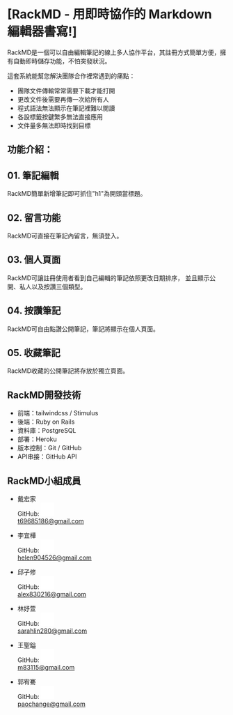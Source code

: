 # [RackMD - 用即時協作的 Markdown 編輯器書寫!]
RackMD是一個可以自由編輯筆記的線上多人協作平台，其註冊方式簡單方便，擁有自動即時儲存功能，不怕突發狀況。

這套系統能幫您解決團隊合作裡常遇到的痛點：
- 團隊文件傳輸常常需要下載才能打開
- 更改文件後需要再傳一次給所有人
- 程式語法無法顯示在筆記裡難以閱讀
- 各設標籤按鍵繁多無法直接應用
- 文件量多無法即時找到目標

## 功能介紹：

## 01. 筆記編輯

RackMD簡單新增筆記即可抓住"h1"為開頭當標題。

## 02. 留言功能

RackMD可直接在筆記內留言，無須登入。

## 03. 個人頁面

RackMD可讓註冊使用者看到自己編輯的筆記依照更改日期排序，
並且顯示公開、私人以及按讚三個類型。

## 04. 按讚筆記

RackMD可自由點讚公開筆記，筆記將顯示在個人頁面。

## 05. 收藏筆記

RackMD收藏的公開筆記將存放於獨立頁面。

## RackMD開發技術  

- 前端：tailwindcss / Stimulus
- 後端：Ruby on Rails
- 資料庫：PostgreSQL
- 部署：Heroku
- 版本控制：Git / GitHub
- API串接：GitHub API

## RackMD小組成員

- 戴宏家</br>
 <span>GitHub: </span><a href="https://github.com/JohnSon1455"><img src="app/javascript/images/GitHub-Mark-Light-120px-plus.png" width="30"></a></br>
 t69685186@gmail.com
 
- 李宜樺</br>
 <span>GitHub: </span><a href="https://github.com/helen904526"><img src="app/javascript/images/GitHub-Mark-Light-120px-plus.png" width="30"></a></br>
 helen904526@gmail.com
 
- 邱子修</br>
  <span>GitHub: </span><a href="https://github.com/alex830216"><img src="app/javascript/images/GitHub-Mark-Light-120px-plus.png" width="30"></a></br>
  alex830216@gmail.com
 
- 林妤萱</br>
 <span>GitHub: </span><a href="https://github.com/sarah-lin81"><img src="app/javascript/images/GitHub-Mark-Light-120px-plus.png" width="30"></a></br>
 sarahlin280@gmail.com
 
- 王聖鎰</br>
 <span>GitHub: </span><a href="https://github.com/m83115"><img src="app/javascript/images/GitHub-Mark-Light-120px-plus.png" width="30"></a></br>
 m83115@gmail.com
 
- 郭宥騫</br>
 <span>GitHub: </span><a href="https://github.com/paochangeKuo"><img src="app/javascript/images/GitHub-Mark-Light-120px-plus.png" width="30"></a></br>
 paochange@gmail.com